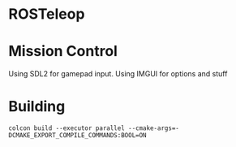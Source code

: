 # ROSTeleop

# Mission Control
Using SDL2 for gamepad input. Using IMGUI for options and stuff

# Building
`colcon build --executor parallel --cmake-args=-DCMAKE_EXPORT_COMPILE_COMMANDS:BOOL=ON`